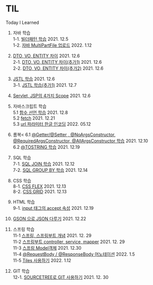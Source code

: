 # TIL
Today I Learned 

1. 자바 학습<br>
1-1. <a href ="https://lemontia.tistory.com/483" target="_blank"> 빌더패턴 학습</a> 2021. 12.5<br>
1-2. <a href ="https://xively.tistory.com/61">자바 MultiPartFile 업로드</a> 2022. 1.12<br>

2. <a href ="https://youngjinmo.github.io/2021/04/dto-vo-entity/" target='_blank'> DTO, VO, ENTITY 차이</a> 2021. 12.6<br>
2-1. <a href ="https://velog.io/@gillog/Entity-DTO-VO-%EB%B0%94%EB%A1%9C-%EC%95%8C%EA%B8%B0" target='_blank'> DTO, VO, ENTITY 차이(추가1)</a> 2021. 12.6<br>
2-2. <a href="https://webdevtechblog.com/entity-vo-dto-666bc72614bb" target='_blank'> DTO, VO, ENTITY 차이(추가2)</a> 2021. 12.6

3. <a href="https://daesuni.github.io/jstl/" target='_blank'> JSTL 학습</a> 2021. 12.6<br>
3-1. <a href="https://atoz-develop.tistory.com/entry/JSP-JSTL-%EC%82%AC%EC%9A%A9-%EB%B0%A9%EB%B2%95-%EC%A3%BC%EC%9A%94-%ED%83%9C%EA%B7%B8-%EB%AC%B8%EB%B2%95-%EC%A0%95%EB%A6%AC"> JSTL 학습(추가1)</a> 2021. 12.7

4. <a href="https://starkying.tistory.com/entry/Servlet-JSP%EC%9D%98-4%EA%B0%80%EC%A7%80-Scope" target='_blank'> Servlet, JSP의 4가지 Scope</a> 2021. 12.6

5. 자바스크립트 학습<br>
5.1 <a href="https://yceffort.kr/2020/10/6-different-ways-to-declare-javascript-function"> 함수 선언 학습</a> 2021. 12.8<br>
5.2 <a href="https://ko.javascript.info/fetch"> fetch</a> 2021. 12.21<br>
5.3 <a href="https://dltjdgur327.tistory.com/13"> url 파라미터 한글 인코딩</a> 2022. 05.12<br>

6. 롬복<
6.1 <a href="https://dingue.tistory.com/14"> @Getter/@Setter , @NoArgsConstructor, @RequiredArgsConstructor, @AllArgsConstructor 학습</a> 2021. 12.10<br>
6.2 <a href ="https://athena7.tistory.com/entry/Lombok-ToString?category=794511"> @TOSTRING 학습</a> 2021. 12.19<br>

7. SQL 학습<br>
7-1. <a href="https://pearlluck.tistory.com/46"> SQL JOIN 학습</a> 2021. 12.12<br>
7-2. <a href="https://extbrain.tistory.com/56"> SQL GROUP BY 학습</a> 2021. 12.14


8. CSS 학습<br>
8-1. <a href="https://studiomeal.com/archives/197"> CSS FLEX</a> 2021. 12.13<br>
8-2. <a href="https://studiomeal.com/archives/533"> CSS GRID</a> 2021. 12.13

9. HTML 학습<br>
9-1. <a href="http://tcpschool.com/html-tag-attrs/input-accept"> input 태그의 accept 속성</a> 2021. 12.19<br>

10. <a href="https://codechacha.com/ko/java-gson/">GSON 으로 JSON 다루기</a> 2021. 12.22<br>

11. 스프링 학습<br>
11-1 <a href="http://melonicedlatte.com/2021/07/11/174700.html">스프링, 스프링부트 개념</a> 2021. 12. 29<br>
11-2 <a href="https://dalpaeng00.tistory.com/83">스프링부트 controller, service, mapper</a> 2021. 12. 29<br>
11-3 <a href="https://velog.io/@msriver/Spring-Model-%EA%B0%9D%EC%B2%B4">스프링 Model객체</a> 2021. 12.30<br>
11-4 <a href="https://cheershennah.tistory.com/179">@RequestBody / @ResponseBody 어노테이션</a> 2022. 1.5<br>
11-5 <a href="https://csslab.tistory.com/67">Tiles 사용하기</a> 2022. 1.12<br>

12. GIT 학습<br>
12-1. <a href="https://shxrecord.tistory.com/156">SOURCETREE로 GIT 사용하기</a> 2021. 12. 30<br>
